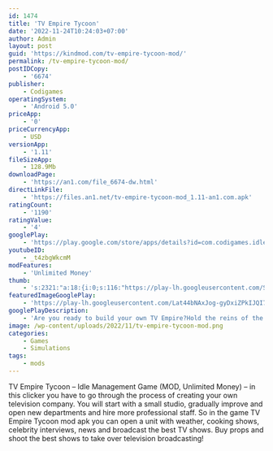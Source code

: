 ```yaml
---
id: 1474
title: 'TV Empire Tycoon'
date: '2022-11-24T10:24:03+07:00'
author: Admin
layout: post
guid: 'https://kindmod.com/tv-empire-tycoon-mod/'
permalink: /tv-empire-tycoon-mod/
postIDCopy:
    - '6674'
publisher:
    - Codigames
operatingSystem:
    - 'Android 5.0'
priceApp:
    - '0'
priceCurrencyApp:
    - USD
versionApp:
    - '1.11'
fileSizeApp:
    - 128.9Mb
downloadPage:
    - 'https://an1.com/file_6674-dw.html'
directLinkFile:
    - 'https://files.an1.net/tv-empire-tycoon-mod_1.11-an1.com.apk'
ratingCount:
    - '1190'
ratingValue:
    - '4'
googlePlay:
    - 'https://play.google.com/store/apps/details?id=com.codigames.idle.tv.empire.tycoon'
youtubeID:
    - _t4zbgWkcmM
modFeatures:
    - 'Unlimited Money'
thumb:
    - 's:2321:"a:18:{i:0;s:116:"https://play-lh.googleusercontent.com/S4Oiv4Oxyg1K9mLzj-2UwMdfJkyjIAimMCKD_yTvUlXCsiD0v0UOgOjTBNNDXbgUWgi6=w526-h296";i:1;s:116:"https://play-lh.googleusercontent.com/YRHxAvwjcySMpuGvdXizvchbXue59cBr1zsJKMoCs8cXwM2C6dkRAIl0pHsa3IK5WBO8=w526-h296";i:2;s:114:"https://play-lh.googleusercontent.com/9In16hEu9YyILS3jScHUbfoD0DyjqIezfy62txgZwQ0UScPR0PLW6wxR9RP4gR40Zg=w526-h296";i:3;s:116:"https://play-lh.googleusercontent.com/rHQGP4fufSpn-31X8tTPW3AVyAUuaq8gTdGlkforgUMCt-4UZ6cFT3aaU0xi_yREsoJC=w526-h296";i:4;s:115:"https://play-lh.googleusercontent.com/Ee1PCqO1LMXG9-OzHnUNJWjqhc2pU2flBuUyYM8W64CN1ALbAi11RvZiIvFW4_dfpIs=w526-h296";i:5;s:115:"https://play-lh.googleusercontent.com/-NAm4xPXr_zWE4eSEKGhE1rqaI27Td7et_ZOVV1gRmmyn01PEfSrijz7wL0O56hxPko=w526-h296";i:6;s:116:"https://play-lh.googleusercontent.com/ac-dvR6btUOLfvNy1QUevIXLwmtWt89UghHyL6LN2SWoH1vq2y2O6C2fOABALAyyd4TC=w526-h296";i:7;s:116:"https://play-lh.googleusercontent.com/ErpHRcb8T_OUfYNQ668BPRuHEf-V0v8PMZd1NR9_TGTrpK3CBfK_guuay8HdmU5qvoCX=w526-h296";i:8;s:115:"https://play-lh.googleusercontent.com/1bdG7Y0BKo4s9n5h2tkvk_kqVOSezULrjPqVRqe35uBOtM0uqgKDWopZxI0Z1PS_KT8=w526-h296";i:9;s:114:"https://play-lh.googleusercontent.com/p9eSqGgxoUqPSZ-A3znD4wHBR9hQk9rYY4pLF24eFkkPosY0nhvKFasyKlrKH5K-UQ=w526-h296";i:10;s:115:"https://play-lh.googleusercontent.com/mh9OeF5NvFo4MWNSEK4VTKDKiAMJoB1pS7xGh0np5XtO28CjOPh-nSRTezmvhRZLIcY=w526-h296";i:11;s:116:"https://play-lh.googleusercontent.com/W6unBEkombxLALafErw5-KEUSnSwxd91Fop9Eb_PI-Vwj7AD24F81LGbt7YwhVlZcqkQ=w526-h296";i:12;s:114:"https://play-lh.googleusercontent.com/9lVlKG7Mm87tH1SOE1KIlRG28EPcQ0ulmle51apTNpYJKVZnhuXy39aUMRWUPmSFaA=w526-h296";i:13;s:115:"https://play-lh.googleusercontent.com/Uhm2JnjpspLJNxfNYiRX1W1XPzZvMJI4lBK5ZvcEBzLIkuywuBM9Iq9wPeyDNOSQhB0=w526-h296";i:14;s:115:"https://play-lh.googleusercontent.com/FXjx0teS1FMZTjiKtCobpb8pV1ssD3nkBDEjfoeY7UkoKzkffXdwjAApqscfGrF9vQc=w526-h296";i:15;s:114:"https://play-lh.googleusercontent.com/5DhNB0m_qybzRzwuLvA627LC14VHfvzedsdQ1zRPEijq0OeNC_8ym0Zn-L12COpO_A=w526-h296";i:16;s:114:"https://play-lh.googleusercontent.com/P67cEuGfK9T4y33OePHbWZ0mjgVZpLs7T-hvMi0J9ZEigUFUtJ6FDL1t9FgO9mYp_Q=w526-h296";i:17;s:116:"https://play-lh.googleusercontent.com/lfac5JxqgJL-H63qhnLwmrUleBmkKTi_snQ1UzylWpxZ5tYi8GHOSzNqM0vnq0cBRV_p=w526-h296";}";'
featuredImageGooglePlay:
    - 'https://play-lh.googleusercontent.com/Lat44bNAxJog-gyDxiZPkIJQI7uLNKqFWk2W-LaXpkq2ALrbFVZtJFGgXcbdPHxVa2Y'
googlePlayDescription:
    - 'Are you ready to build your own TV Empire?Hold the reins of the business and become rich broadcasting the best TV programs.Start running a small TV set and work hard to make your reputation grow. Improve every detail and turn your modest premises into a successful TV studio!.'
image: /wp-content/uploads/2022/11/tv-empire-tycoon-mod.png
categories:
    - Games
    - Simulations
tags:
    - mods
---
```


TV Empire Tycoon – Idle Management Game (MOD, Unlimited Money) – in this clicker you have to go through the process of creating your own television company. You will start with a small studio, gradually improve and open new departments and hire more professional staff. So in the game TV Empire Tycoon mod apk you can open a unit with weather, cooking shows, celebrity interviews, news and broadcast the best TV shows. Buy props and shoot the best shows to take over television broadcasting!